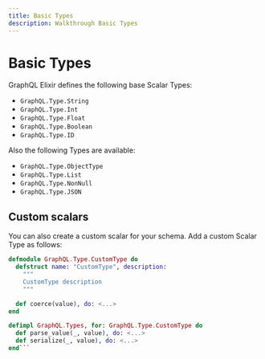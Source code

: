 ```yaml
---
title: Basic Types
description: Walkthrough Basic Types
---
```


# Basic Types

GraphQL Elixir defines the following base Scalar Types:
- `GraphQL.Type.String`
- `GraphQL.Type.Int`
- `GraphQL.Type.Float`
- `GraphQL.Type.Boolean`
- `GraphQL.Type.ID`

Also the following Types are available:
- `GraphQL.Type.ObjectType`
- `GraphQL.Type.List`
- `GraphQL.Type.NonNull`
- `GraphQL.Type.JSON`


## Custom scalars

You can also create a custom scalar for your schema.
Add a custom Scalar Type as follows:

```elixir
defmodule GraphQL.Type.CustomType do
  defstruct name: "CustomType", description:
    """
    CustomType description
    """

  def coerce(value), do: <...>
end

defimpl GraphQL.Types, for: GraphQL.Type.CustomType do
  def parse_value(_, value), do: <...>
  def serialize(_, value), do: <...>
end```
